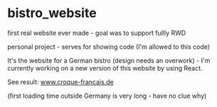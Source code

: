 # bistro_website
first real website ever made - goal was to support fullly RWD

personal project - serves for showing code (I'm allowed to this code)

It's the website for a German bistro (design needs an overwork) - I'm currently working on a new version of this website by using React. 


See result:
www.croque-francais.de

(first loading time outside Germany is very long - have no clue why)
